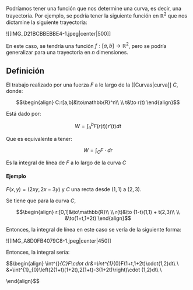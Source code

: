 
Podríamos tener una función que nos determine una curva, es decir, una trayectoria. Por ejemplo, se podría tener la siguiente función en $\mathbb{R}^2$ que nos dictamine la siguiente trayectoria: 

![[IMG_D21BCBBEBBE4-1.jpeg|center|500]]

En este caso, se tendría una función $f:[a,b]\to\mathbb{R}^2$, pero se podría generalizar para una trayectoria en $n$ dimensiones. 


## Definición 

El trabajo realizado por una fuerza $F$ a lo largo de la [[Curvas|curva]] $C$, donde: 

$$\begin{align}
C:r[a,b]&\to\mathbb{R}^n\\  \\
t&\to r(t)
\end{align}$$

Está dado por: 

$$W=\int^{b}_{a}F(r(t))r'(t)dt$$

Que es equivalente a tener: 

$$W=\int^{}_{C}F\cdot dr$$

Es la integral de línea de $F$ a lo largo de la curva $C$

#### Ejemplo 

$F(x,y)=(2xy,2x-3y)$ y $C$ una recta desde $(1,1)$ a $(2,3)$. 

Se tiene que para la curva $C$, 

$$\begin{align}
r:[0,1]&\to\mathbb{R}\\ \\
r(t)&\to (1-t)(1,1) + t(2,3)\\  \\
&\to(1+t,1+2t)
\end{align}$$

Entonces, la integral de línea en este caso se vería de la siguiente forma: 

![[IMG_A8D0FB4079C8-1.jpeg|center|450]]


Entonces, la integral sería:

$$\begin{align}
\int^{}_{C}F\cdot dr&=\int^{1}_{0}F(1+t,1+2t)\cdot(1,2)dt\\  \\
&=\int^{1}_{0}\left(2(1+t)(1+2t),2(1+t)-3(1+2t)\right)\cdot (1,2)dt\\  \\

\end{align}$$